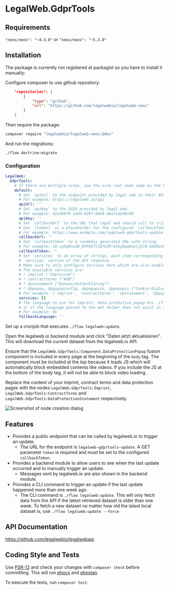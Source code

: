 # LegalWeb.GdprTools

## Requirements

`"neos/neos": "~4.3.0"` or `"neos/neos": "~5.3.0"`

## Installation

The package is currently not registered at packagist so you have to install it manually:

Configure composer to use github repository:

```json
    "repositories": [
        {
            "type": "github",
            "url": "https://github.com/legalwebio/legalweb-neos"
        }
    ]
```

Then require the package:

```bash
composer require "legalwebio/legalweb-neos:@dev"
```

And run the migrations:

```bash
./flow doctrine:migrate
```

### Configuration

```yaml
LegalWeb:
  GdprTools:
    # If there are multiple sites, use the site root node name as the key instead of `default`
    default:
      # Set `apiUrl` to the endpoint provided by legal web in their API documentation.
      # For example: https://legalweb.io/api
      apiUrl: ''
      # Set `apiKey` to the GUID provided by legal web.
      # For example: d2ed9078-1ddd-426f-88d4-46a7cded8c88
      apiKey: ''
      # Set `callbackUrl` to the URL that legal web should call to trigger a dataset update.
      # Use `{token}` as a placeholder for the configured `callbackToken`.
      # For example: https://www.example.com/legalweb-gdprtools-update?token={token}
      callbackUrl: ''
      # Set `callbackToken` to a randomly generated URL-safe string.
      # For example: 50.cp5q8nxZW_0YFGkTt1QfU3R~USkyBqwKasCjZrB-wbENoxbeFuirCJTRGuoC
      callbackToken: ''
      # Set `services` to an array of strings, each item corresponding to a key that is expected in the
      # `services` section of the API response.
      # Make sure to only configure services here which are also enabled in the legal web dashboard for this project.
      # The available services are:
      # * imprint ("Impressum")
      # * contractterms ("AGB")
      # * dpstatement ("Datenschutzerklärung")
      # * dppopup, dppopupconfig, dppopupcss, dppopupjs ("Cookie-Dialog", use all four or none)
      # For example: ['imprint', 'contractterms', 'dpstatement', 'dppopup', 'dppopupconfig', 'dppopupcss', 'dppopupjs']
      services: []
      # The language to use for imprint, data protection popup etc. if no language is passed to the eel helper
      # or if the language passed to the eel helper does not exist in the dataset.
      # For example: de
      fallbackLanguage: ''
```

Set up a cronjob that executes `./flow legalweb:update`.

Open the legalweb.io backend module and click "Daten jetzt aktualisieren".
This will download the current dataset from the legalweb.io API.

Ensure that the `LegalWeb.GdprTools:Component.DataProtectionPopup` fusion component is included in every page at the beginning of the `body` tag.
The component must be included at the top because it loads JS which will automatically block embedded contents like videos.
If you include the JS at the bottom of the body tag, it will not be able to block video loading.

Replace the content of your imprint, contract terms and data protection pages with the nodes `LegalWeb.GdprTools:Imprint`, `LegalWeb.GdprTools:ContractTerms` and `LegalWeb.GdprTools:DataProtectionStatement` respectively.

![Screenshot of node creation dialog](https://user-images.githubusercontent.com/4510166/90875089-e9806600-e3a0-11ea-8873-5ba934cf72bc.png)

## Features

* Provides a public endpoint that can be called by legalweb.io to trigger an update.
    * The URL for the endpoint is `legalweb-gdprtools-update`. A GET parameter `token` is required and must be set to the configured `callbackToken`.
* Provides a backend module to allow users to see when the last update occurred and to manually trigger an update.
    * Messages sent by legalweb.io are also shown in the backend module.
* Provides a CLI command to trigger an update if the last update happened more than one week ago.
    * The CLI command is `./flow legalweb:update`.
      This will only fetch data from the API if the latest retrieved dataset is older than one week.
      To fetch a new dataset no matter how old the latest local dataset is, use `./flow legalweb:update --force`

## API Documentation

https://github.com/legalwebio/legalwebapi

## Coding Style and Tests

Use [PSR-12](https://www.php-fig.org/psr/psr-12/) and check your changes with `composer check` before committing. This will run [phpcs](https://github.com/squizlabs/PHP_CodeSniffer) and [phpstan](https://github.com/phpstan/phpstan).

To execute the tests, run `composer test`.

